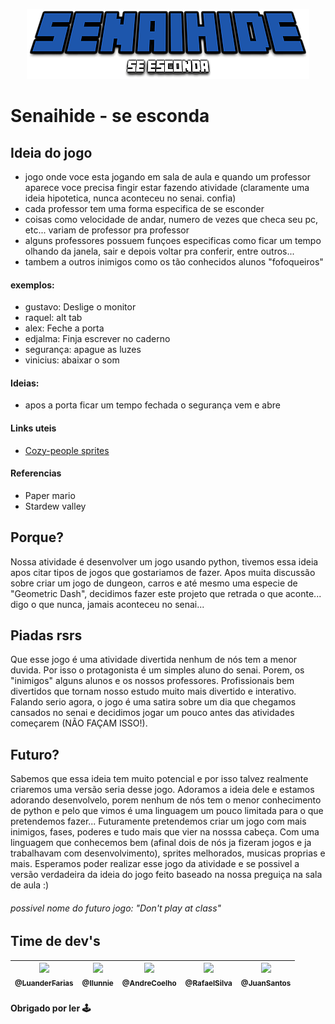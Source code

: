 <p align="center">
  <img src="./senaihide.png">
</p>

# Senaihide - se esconda
## Ideia do jogo
- jogo onde voce esta jogando em sala de aula e quando um professor aparece voce precisa fingir estar fazendo atividade (claramente uma ideia hipotetica, nunca aconteceu no senai. confia)
- cada professor tem uma forma especifica de se esconder
- coisas como velocidade de andar, numero de vezes que checa seu pc, etc... variam de professor pra professor
- alguns professores possuem funçoes especificas como ficar um tempo olhando da janela, sair e depois voltar pra conferir, entre outros...
- tambem a outros inimigos como os tão conhecidos alunos "fofoqueiros"

#### exemplos:
- gustavo: Deslige o monitor
- raquel: alt tab
- alex: Feche a porta
- edjalma: Finja escrever no caderno
- segurança: apague as luzes
- vinicius: abaixar o som

#### Ideias:
- apos a porta ficar um tempo fechada o segurança vem e abre

#### Links uteis
- <a href="https://shubibubi.itch.io/cozy-people">Cozy-people sprites</a>

#### Referencias
- Paper mario
- Stardew valley

## Porque?
Nossa atividade é desenvolver um jogo usando python, tivemos essa ideia apos citar tipos de jogos que gostariamos de fazer. Apos muita discussão sobre criar um jogo de dungeon, carros e até mesmo uma especie de "Geometric Dash", decidimos fazer este projeto que retrada o que aconte... digo o que nunca, jamais aconteceu no senai...

## Piadas rsrs
Que esse jogo é uma atividade divertida nenhum de nós tem a menor duvida. Por isso o protagonista é um simples aluno do senai. Porem, os "inimigos" alguns alunos e os nossos professores. Profissionais bem divertidos que tornam nosso estudo muito mais divertido e interativo. Falando serio agora, o jogo é uma satira sobre um dia que chegamos cansados no senai e decidimos jogar um pouco antes das atividades começarem (NÃO FAÇAM ISSO!).

## Futuro?
Sabemos que essa ideia tem muito potencial e por isso talvez realmente criaremos uma versão seria desse jogo. Adoramos a ideia dele e estamos adorando desenvolvelo, porem nenhum de nós tem o menor conhecimento de python e pelo que vimos é uma linguagem um pouco limitada para o que pretendemos fazer... Futuramente pretendemos criar um jogo com mais inimigos, fases, poderes e tudo mais que vier na nosssa cabeça. Com uma linguagem que conhecemos bem (afinal dois de nós ja fizeram jogos e ja trabalhavam com desenvolvimento), sprites melhorados, musicas proprias e mais. Esperamos poder realizar esse jogo da atividade e se possivel a versão verdadeira da ideia do jogo feito baseado na nossa preguiça na sala de aula :)

<h6>possivel nome do futuro jogo: "Don't play at class"</h6>

## Time de dev's

| [<img src="https://github.com/luanderfarias.png?size=115" width=115><br><sub>@LuanderFarias</sub>](https://github.com/luanderfarias)| [<img src="https://github.com/ilunnie.png?size=115" width=115><br><sub>@Ilunnie</sub>](https://github.com/ilunnie) | [<img src="https://github.com/ilunnie.png?size=115" width=115><br><sub>@AndreCoelho</sub>](https://github.com/luanderfarias/senaihide) | [<img src="https://github.com/ilunnie.png?size=115" width=115><br><sub>@RafaelSilva</sub>](https://github.com/luanderfarias/senaihide) | [<img src="https://github.com/ilunnie.png?size=115" width=115><br><sub>@JuanSantos</sub>](https://github.com/luanderfarias/senaihide) |
| :---: | :---: | :---: | :---: | :---: |

#### Obrigado por ler 🕹
